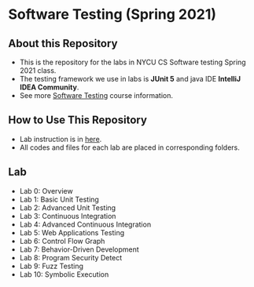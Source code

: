 # Software Testing (Spring 2021)

## About this Repository
* This is the repository for the labs in NYCU CS Software testing Spring 2021 class.
* The testing framework we use in labs is **JUnit 5** and java IDE **IntelliJ IDEA Community**.
* See more [Software Testing](https://timetable.nycu.edu.tw/?r=main/crsoutline&Acy=109&Sem=2&CrsNo=5259) course information.
## How to Use This Repository
* Lab instruction is in [here](https://github.com/iasthc/NYCU-Software-Testing-2021).
* All codes and files for each lab are placed in corresponding folders.

## Lab
* Lab 0: Overview 
* Lab 1: Basic Unit Testing 
* Lab 2: Advanced Unit Testing
* Lab 3: Continuous Integration 
* Lab 4: Advanced Continuous Integration
* Lab 5: Web Applications Testing
* Lab 6: Control Flow Graph
* Lab 7: Behavior-Driven Development
* Lab 8: Program Security Detect 
* Lab 9: Fuzz Testing 
* Lab 10: Symbolic Execution 
